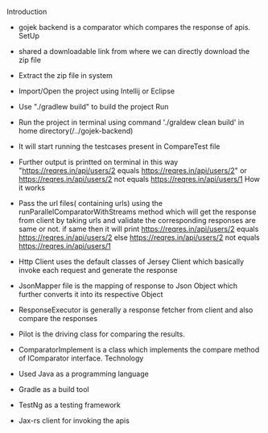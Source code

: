 Introduction
- gojek backend is a comparator which compares the response of apis.
SetUp
- shared a downloadable link from where we can directly download the zip file
- Extract the zip file in system
- Import/Open the project using Intellij or Eclipse
- Use "./gradlew build" to build the project
Run
- Run the project in terminal using command './graldew clean build' in home directory(/../gojek-backend)
- It will start running the testcases present in CompareTest file
- Further output is printted on terminal in this way "https://reqres.in/api/users/2 equals https://reqres.in/api/users/2"
or https://reqres.in/api/users/2 not equals https://reqres.in/api/users/1
How it works
- Pass the url files( containing urls) using the runParallelComparatorWithStreams method which will get 
the response from client by taking urls and validate the corresponding responses are same or not.
if same then it will print https://reqres.in/api/users/2 equals https://reqres.in/api/users/2
else https://reqres.in/api/users/2 not equals https://reqres.in/api/users/1

- Http Client uses the default classes of Jersey Client which basically invoke each request 
and generate the response
- JsonMapper file is the mapping of response to Json Object which further converts it into its respective Object
- ResponseExecutor is generally a response fetcher from client and also compare the responses
- Pilot is the driving class for comparing the results.
- ComparatorImplement is a class which implements the compare method of IComparator interface.
Technology
- Used Java as a programming language
- Gradle as a build tool
- TestNg as a testing framework
- Jax-rs client for invoking the apis
